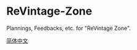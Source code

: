 # ReVintage-Zone
Plannings, Feedbacks, etc. for "ReVintage Zone".

[简体中文](https://github.com/Stardream-Studios/ReVintage-Zone-zh)
